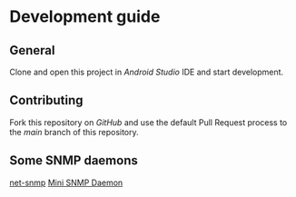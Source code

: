 # Development guide

## General

Clone and open this project in *Android Studio* IDE and start development.

## Contributing
Fork this repository on *GitHub* and use the default Pull Request process to the *main* branch of this repository.

## Some SNMP daemons
[net-snmp](http://net-snmp.org/)
[Mini SNMP Daemon](http://troglobit.com/projects/mini-snmpd/)